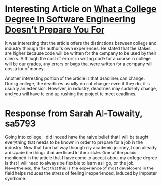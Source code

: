 # Interesting Article on [What a College Degree in Software Engineering Doesn’t Prepare You For](https://betterprogramming.pub/what-a-college-degree-in-software-engineering-does-not-prepare-you-for-7f6d1f156f0a)

It was interesting that the article offers the distinctions between college and industry through the author's own experiences. He stated that the stakes are higher because code will be written for the company to be used by their clients. Although the cost of errors in writing code for a course in college will be our grades, any errors or bugs that were written for a company will cost a lot of money. 

Another interesting portion of the article is that deadlines can change. During college, the deadlines usually do not change; even if they do, it is usually an extension. However, in industry, deadlines may suddenly change, and you will have to end up rushing the project to meet deadlines.

# Response from Sarah Al-Towaity, sa5793

Going into college, I did indeed have the naive belief that I will be taught everything that needs to be known in order to prepare for a job in the industry. Now that I am halfway through my academic journey, I can already anticipate the things that are listed in the article. One of the points mentioned in the article that I have come to accept about my college degree is that I will need to always be flexible to learn as I go, on the job. Nevertheless, the fact that this is the experience of most developers in the field helps reduces the stress of feeling inexperienced, induced by imposter syndrome.